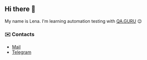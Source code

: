 ## **Hi there** 👋
My name is Lena. I'm learning automation testing with [QA.GURU](https://github.com/qa-guru) :wink:

### :envelope: Contacts
- [Mail](lena.bodrenok@gmail.com)
- [Telegram](https://t.me/bodrenok)








 








<!--
**lenabodrenok/lenabodrenok** is a ✨ _special_ ✨ repository because its `README.md` (this file) appears on your GitHub profile.

Here are some ideas to get you started:

- 🔭 I’m currently working on ...
- 🌱 I’m currently learning ...
- 👯 I’m looking to collaborate on ...
- 🤔 I’m looking for help with ...
- 💬 Ask me about ...
- 📫 How to reach me: ...
- 😄 Pronouns: ...
- ⚡ Fun fact: ...
-->
